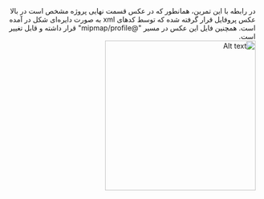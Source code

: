 <div dir=rtl>
در رابطه با این تمرین، همانطور که در عکس قسمت نهایی پروژه مشخص است در بالا عکس پروفایل قرار گرفته شده که توسط کدهای 
xml 
به صورت دایره‌ای شکل در آمده است. همچنین فایل این عکس در مسیر 
"@mipmap/profile" 
قرار داشته و قابل تغییر است.
<br>
<img src="https://user-images.githubusercontent.com/79784127/201982897-1465d44f-addd-4e03-9774-9baea6d8aef8.png" alt="Alt text" title="Optional title" width="300">
<br>


</div>
